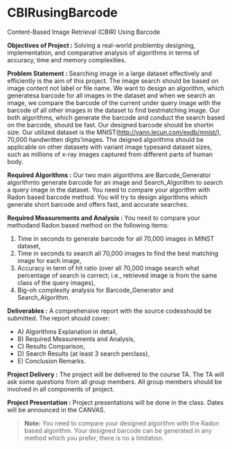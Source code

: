 # CBIRusingBarcode

Content-Based Image Retrieval (CBIR) Using Barcode

**Objectives of Project :**
Solving a real-world problemby designing, implementation, and comparative analysis of algorithms in terms of accuracy, time and memory complexities.

**Problem Statement :**
Searching image in a large dataset effectively and efficiently is the aim of this project. The image search should be based on image content not label or file name. We want to design an algorithm, which generatesa barcode for all images in the dataset and when we search an image, we compare the barcode of the current under query image with the barcode of all other images in the dataset to find bestmatching image. Our both algorithms, which generate the barcode and conduct the search  based on the barcode, should be fast. Our designed barcode should be shortin size. Our utilized dataset is the MNIST(http://yann.lecun.com/exdb/mnist/), 70,000 handwritten digits’images. The deigned algorithms should be applicable on other datasets with variant image typesand dataset sizes, such as millions of x-ray images captured from different parts of human body.

**Required Algorithms :**
Our two main algorithms are Barcode_Generator algorithmto generate barcode for an image and Search_Algorithm to search a query image in the dataset. You need to compare your algorithm with Radon based barcode method. You will try to  design algorithms which generate short barcode and offers fast, and accurate searches.

**Required Measurements and Analysis :**
You need to compare your methodand Radon based method on the following items:

1. Time in seconds to generate barcode for all 70,000 images in MINST dataset,
2. Time in seconds to search all 70,000 images to find the best matching image for each image,
3. Accuracy in term of hit ratio (over all 70,000 image search what percentage of search is correct; i.e., retrieved image is from the same class of the query images),
4. Big-oh complexity analysis for Barcode_Generator and Search_Algorithm.

**Deliverables :**
A comprehensive report with the source codesshould be submitted. The report should cover:

* A) Algorithms Explanation in detail,
* B) Required Measurements and Analysis,
* C) Results Comparison,
* D) Search Results (at least 3 search perclass),
* E) Conclusion Remarks.

**Project Delivery :**
The project will be delivered to the course TA. The TA will ask some questions from all group members. All group members should be involved in all components of project.

**Project Presentation :**
Project presentations will be done in the class. Dates will be announced in the CANVAS.

> **Note:**
> You need to compare your designed algorithm with the Radon based algorithm. Your designed barcode can be generated in any method
> which you prefer, there is no a limitation.

